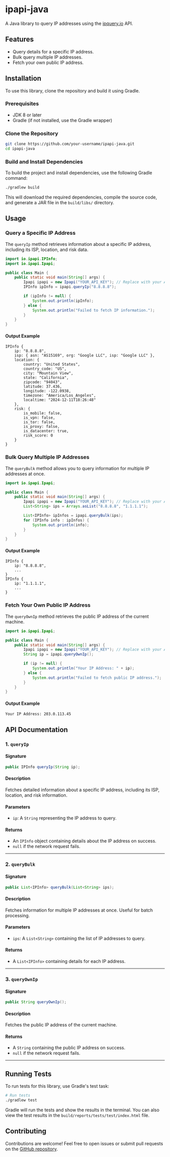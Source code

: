 # ipapi-java

A Java library to query IP addresses using the [ipquery.io](https://ipquery.io) API.

## Features

- Query details for a specific IP address.
- Bulk query multiple IP addresses.
- Fetch your own public IP address.

## Installation

To use this library, clone the repository and build it using Gradle.

### Prerequisites

- JDK 8 or later
- Gradle (if not installed, use the Gradle wrapper)

### Clone the Repository

```bash
git clone https://github.com/your-username/ipapi-java.git
cd ipapi-java
```

### Build and Install Dependencies

To build the project and install dependencies, use the following Gradle command:

```bash
./gradlew build
```

This will download the required dependencies, compile the source code, and generate a JAR file in the `build/libs/` directory.

## Usage

### Query a Specific IP Address

The `queryIp` method retrieves information about a specific IP address, including its ISP, location, and risk data.

```java
import io.ipapi.IPInfo;
import io.ipapi.Ipapi;

public class Main {
    public static void main(String[] args) {
        Ipapi ipapi = new Ipapi("YOUR_API_KEY"); // Replace with your API key
        IPInfo ipInfo = ipapi.queryIp("8.8.8.8");

        if (ipInfo != null) {
            System.out.println(ipInfo);
        } else {
            System.out.println("Failed to fetch IP information.");
        }
    }
}
```

#### Output Example
```plaintext
IPInfo {
    ip: "8.8.8.8",
    isp: { asn: "AS15169", org: "Google LLC", isp: "Google LLC" },
    location: {
        country: "United States",
        country_code: "US",
        city: "Mountain View",
        state: "California",
        zipcode: "94043",
        latitude: 37.436,
        longitude: -122.0938,
        timezone: "America/Los_Angeles",
        localtime: "2024-12-11T18:26:48"
    },
    risk: {
        is_mobile: false,
        is_vpn: false,
        is_tor: false,
        is_proxy: false,
        is_datacenter: true,
        risk_score: 0
    }
}
```

### Bulk Query Multiple IP Addresses

The `queryBulk` method allows you to query information for multiple IP addresses at once.

```java
import io.ipapi.Ipapi;

public class Main {
    public static void main(String[] args) {
        Ipapi ipapi = new Ipapi("YOUR_API_KEY"); // Replace with your API key
        List<String> ips = Arrays.asList("8.8.8.8", "1.1.1.1");

        List<IPInfo> ipInfos = ipapi.queryBulk(ips);
        for (IPInfo info : ipInfos) {
            System.out.println(info);
        }
    }
}
```

#### Output Example
```plaintext
IPInfo {
    ip: "8.8.8.8",
    ...
}
IPInfo {
    ip: "1.1.1.1",
    ...
}
```

### Fetch Your Own Public IP Address

The `queryOwnIp` method retrieves the public IP address of the current machine.

```java
import io.ipapi.Ipapi;

public class Main {
    public static void main(String[] args) {
        Ipapi ipapi = new Ipapi("YOUR_API_KEY"); // Replace with your API key
        String ip = ipapi.queryOwnIp();

        if (ip != null) {
            System.out.println("Your IP Address: " + ip);
        } else {
            System.out.println("Failed to fetch public IP address.");
        }
    }
}
```

#### Output Example
```plaintext
Your IP Address: 203.0.113.45
```

## API Documentation

### 1. `queryIp`

#### Signature
```java
public IPInfo queryIp(String ip);
```

#### Description
Fetches detailed information about a specific IP address, including its ISP, location, and risk information.

#### Parameters
- `ip`: A `String` representing the IP address to query.

#### Returns
- An `IPInfo` object containing details about the IP address on success.
- `null` if the network request fails.

---

### 2. `queryBulk`

#### Signature
```java
public List<IPInfo> queryBulk(List<String> ips);
```

#### Description
Fetches information for multiple IP addresses at once. Useful for batch processing.

#### Parameters
- `ips`: A `List<String>` containing the list of IP addresses to query.

#### Returns
- A `List<IPInfo>` containing details for each IP address.

---

### 3. `queryOwnIp`

#### Signature
```java
public String queryOwnIp();
```

#### Description
Fetches the public IP address of the current machine.

#### Returns
- A `String` containing the public IP address on success.
- `null` if the network request fails.

---

## Running Tests

To run tests for this library, use Gradle's test task:

```bash
# Run tests
./gradlew test
```

Gradle will run the tests and show the results in the terminal. You can also view the test results in the `build/reports/tests/test/index.html` file.

## Contributing

Contributions are welcome! Feel free to open issues or submit pull requests on the [GitHub repository](https://github.com/rezwanahmedsami/ipapi-java).